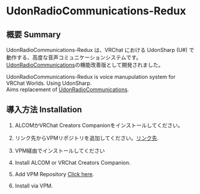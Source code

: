 # UdonRadioCommunications-Redux

## 概要 Summary

UdonRadioCommunications-Redux は、VRChat における UdonSharp (U#) で動作する、高度な音声コミュニケーションシステムです。  
[UdonRadioCommunications](https://github.com/esnya/UdonRadioCommunications)の機能改善版として開発されました。

UdonRadioCommunications-Redux is voice manupulation system for VRChat Worlds. Using UdonSharp.  
Aims replacement of [UdonRadioCommunications](https://github.com/esnya/UdonRadioCommunications).

## 導入方法 Installation

1. ALCOMかVRChat Creators Companionをインストールしてください。
2. リンク先からVPMリポジトリを追加してください。[リンク先](https://vpm.virtualaviation.jp/redirect).
3. VPM経由でインストールしてください

1. Install ALCOM or VRChat Creators Companion.
2. Add VPM Repository [Click here](https://vpm.virtualaviation.jp/redirect).
3. Install via VPM.

